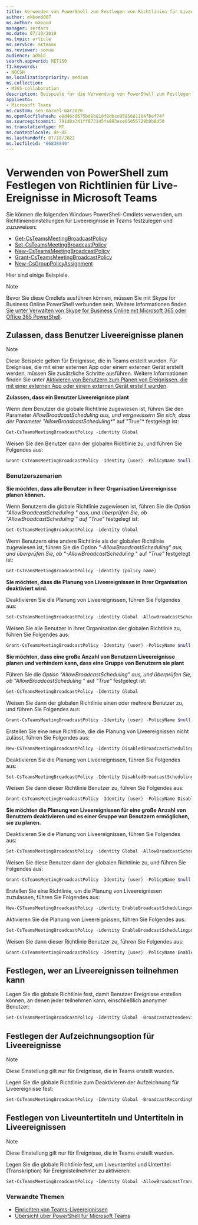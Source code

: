 ```yaml
---
title: Verwenden von PowerShell zum Festlegen von Richtlinien für Liveereignisse
author: mkbond007
ms.author: mabond
manager: serdars
ms.date: 07/10/2019
ms.topic: article
ms.service: msteams
ms.reviewer: sonua
audience: admin
search.appverid: MET150
f1.keywords:
- NOCSH
ms.localizationpriority: medium
ms.collection:
- M365-collaboration
description: Beispiele für die Verwendung von PowerShell zum Festlegen von Richtlinien in Teams, um zu steuern, wer Liveereignisse in Ihrer Organisation abhalten kann, und die in den Ereignissen verfügbaren Features.
appliesto:
- Microsoft Teams
ms.custom: seo-marvel-mar2020
ms.openlocfilehash: e0d46c0675bd8b810f8dbce8585661184fbef74f
ms.sourcegitcommit: 791d0a341ff873145fa893ece05055729b0b8d50
ms.translationtype: MT
ms.contentlocale: de-DE
ms.lasthandoff: 07/18/2022
ms.locfileid: "66838840"
---
```

# <a name="use-powershell-to-set-live-events-policies-in-microsoft-teams"></a>Verwenden von PowerShell zum Festlegen von Richtlinien für Live-Ereignisse in Microsoft Teams

Sie können die folgenden Windows PowerShell-Cmdlets verwenden, um Richtlinieneinstellungen für Liveereignisse in Teams festzulegen und zuzuweisen: 
- [Get-CsTeamsMeetingBroadcastPolicy](/powershell/module/skype/get-csteamsmeetingbroadcastpolicy?view=skype-ps)
- [Set-CsTeamsMeetingBroadcastPolicy](/powershell/module/skype/set-csteamsmeetingbroadcastpolicy?view=skype-ps)
- [New-CsTeamsMeetingBroadcastPolicy](/powershell/module/skype/new-csteamsmeetingbroadcastpolicy?view=skype-ps)
- [Grant-CsTeamsMeetingBroadcastPolicy](/powershell/module/skype/grant-csteamsmeetingbroadcastpolicy?view=skype-ps)
- [New-CsGroupPolicyAssignment](/powershell/module/teams/new-csgrouppolicyassignment?view=teams-ps)

Hier sind einige Beispiele.

> [!NOTE]
> Bevor Sie diese Cmdlets ausführen können, müssen Sie mit Skype for Business Online PowerShell verbunden sein. Weitere Informationen finden [Sie unter Verwalten von Skype for Business Online mit Microsoft 365 oder Office 365 PowerShell](/office365/enterprise/powershell/manage-skype-for-business-online-with-office-365-powershell).

## <a name="allow-users-to-schedule-live-events"></a>Zulassen, dass Benutzer Liveereignisse planen 

> [!NOTE]
> Diese Beispiele gelten für Ereignisse, die in Teams erstellt wurden. Für Ereignisse, die mit einer externen App oder einem externen Gerät erstellt werden, müssen Sie zusätzliche Schritte ausführen. Weitere Informationen finden Sie unter [Aktivieren von Benutzern zum Planen von Ereignissen, die mit einer externen App oder einem externen Gerät erstellt wurden](set-up-for-teams-live-events.md#enable-users-to-schedule-events-that-were-produced-with-an-external-app-or-device).

**Zulassen, dass ein Benutzer Liveereignisse plant**

Wenn dem Benutzer die globale Richtlinie zugewiesen ist, führen Sie den Parameter *AllowBroadcastScheduling aus, und vergewissern Sie sich, dass der Parameter "AllowBroadcastScheduling**" auf "True"* festgelegt ist:
```PowerShell
Get-CsTeamsMeetingBroadcastPolicy -identity Global
```
Weisen Sie den Benutzer dann der globalen Richtlinie zu, und führen Sie Folgendes aus:
```PowerShell
Grant-CsTeamsMeetingBroadcastPolicy -Identity {user} -PolicyName $null -Verbose
```

### <a name="user-scenarios"></a>Benutzerszenarien
**Sie möchten, dass alle Benutzer in Ihrer Organisation Liveereignisse planen können.**

Wenn Benutzern die globale Richtlinie zugewiesen ist, führen Sie die *Option "AllowBroadcastScheduling* *" aus, und überprüfen Sie, ob "AllowBroadcastScheduling* *" auf "True"* festgelegt ist:
```PowerShell
Get-CsTeamsMeetingBroadcastPolicy -identity Global
```
Wenn Benutzern eine andere Richtlinie als der globalen Richtlinie zugewiesen ist, führen Sie die Option *"-AllowBroadcastScheduling" aus, und überprüfen Sie, ob "-AllowBroadcastScheduling* " auf *"True"* festgelegt ist:
```PowerShell
Get-CsTeamsMeetingBroadcastPolicy -identity {policy name}
```
**Sie möchten, dass die Planung von Liveereignissen in Ihrer Organisation deaktiviert wird.**

Deaktivieren Sie die Planung von Liveereignissen, führen Sie Folgendes aus:
```PowerShell
Set-CsTeamsMeetingBroadcastPolicy -identity Global -AllowBroadcastScheduling $false
```
Weisen Sie alle Benutzer in Ihrer Organisation der globalen Richtlinie zu, führen Sie Folgendes aus:
```PowerShell
Grant-CsTeamsMeetingBroadcastPolicy -Identity {user} -PolicyName $null -Verbose
```

**Sie möchten, dass eine große Anzahl von Benutzern Liveereignisse planen und verhindern kann, dass eine Gruppe von Benutzern sie plant**

Führen Sie die *Option "AllowBroadcastScheduling" aus, und überprüfen Sie, ob "AllowBroadcastScheduling* " auf *"True"* festgelegt ist:
```PowerShell
Get-CsTeamsMeetingBroadcastPolicy -Identity Global
```
Weisen Sie dann der globalen Richtlinie einen oder mehrere Benutzer zu, und führen Sie Folgendes aus:
```PowerShell
Grant-CsTeamsMeetingBroadcastPolicy -Identity {user} -PolicyName $null -Verbose
```

Erstellen Sie eine neue Richtlinie, die die Planung von Liveereignissen nicht zulässt, führen Sie Folgendes aus:
```PowerShell
New-CSTeamsMeetingBroadcastPolicy -Identity DisabledBroadcastSchedulingPolicy
```
Deaktivieren Sie die Planung von Liveereignissen, führen Sie Folgendes aus:
```PowerShell
Set-CsTeamsMeetingBroadcastPolicy -Identity DisabledBroadcastSchedulingPolicy -AllowBroadcastScheduling $false
```
Weisen Sie dann dieser Richtlinie Benutzer zu, führen Sie Folgendes aus:
```PowerShell
Grant-CsTeamsMeetingBroadcastPolicy -Identity {user} -PolicyName DisabledBroadcastSchedulingPolicy -Verbose
```
**Sie möchten die Planung von Liveereignissen für eine große Anzahl von Benutzern deaktivieren und es einer Gruppe von Benutzern ermöglichen, sie zu planen.**

Deaktivieren Sie die Planung von Liveereignissen, führen Sie Folgendes aus:
```PowerShell
Set-CsTeamsMeetingBroadcastPolicy -identity Global -AllowBroadcastScheduling $false
```
Weisen Sie diese Benutzer dann der globalen Richtlinie zu, und führen Sie Folgendes aus:
```PowerShell
Grant-CsTeamsMeetingBroadcastPolicy -Identity {user} -PolicyName $null -Verbose
```
Erstellen Sie eine Richtlinie, um die Planung von Liveereignissen zuzulassen, führen Sie Folgendes aus:
```PowerShell
New-CSTeamsMeetingBroadcastPolicy -identity EnableBroadcastSchedulingpolicy
```
Aktivieren Sie die Planung von Liveereignissen, führen Sie Folgendes aus:
```PowerShell
Set-CsTeamsMeetingBroadcastPolicy -identity EnableBroadcastSchedulingpolicy -AllowBroadcastScheduling $true
```
Weisen Sie dann dieser Richtlinie Benutzer zu, führen Sie Folgendes aus:
```PowerShell
Grant-CsTeamsMeetingBroadcastPolicy -Identity {user} -PolicyName EnableBroadcastSchedulingpolicy -Verbose
```
## <a name="set-who-can-join-live-events"></a>Festlegen, wer an Liveereignissen teilnehmen kann
 
Legen Sie die globale Richtlinie fest, damit Benutzer Ereignisse erstellen können, an denen jeder teilnehmen kann, einschließlich anonymer Benutzer:
```PowerShell
Set-CsTeamsMeetingBroadcastPolicy -Identity Global -BroadcastAttendeeVisibility Everyone  
```
## <a name="set-the-recording-option-for-live-events"></a>Festlegen der Aufzeichnungsoption für Liveereignisse
> [!NOTE]
> Diese Einstellung gilt nur für Ereignisse, die in Teams erstellt wurden.

Legen Sie die globale Richtlinie zum Deaktivieren der Aufzeichnung für Liveereignisse fest:
```PowerShell
Set-CsTeamsMeetingBroadcastPolicy -Identity Global -BroadcastRecordingMode AlwaysDisabled 
```
## <a name="set-live-captions-and-subtitles-in-live-events"></a>Festlegen von Liveuntertiteln und Untertiteln in Liveereignissen
> [!NOTE]
> Diese Einstellung gilt nur für Ereignisse, die in Teams erstellt wurden. 

Legen Sie die globale Richtlinie fest, um Liveuntertitel und Untertitel (Transkription) für Ereignisteilnehmer zu aktivieren:
```PowerShell
Set-CsTeamsMeetingBroadcastPolicy -Identity Global -AllowBroadcastTranscription $true 
```

### <a name="related-topics"></a>Verwandte Themen
- [Einrichten von Teams-Liveereignissen](set-up-for-teams-live-events.md)
- [Übersicht über PowerShell für Microsoft Teams](../teams-powershell-overview.md)